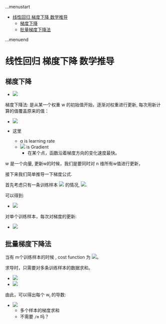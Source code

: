 ...menustart

 - [线性回归 梯度下降 数学推导](#e28d21841f0baf693d9bd91107d5dfd9)
     - [梯度下降](#b1f126ef3b67138c7e19176b361e6857)
     - [批量梯度下降法](#94dde0a8dbe1f4313139f9952c5c55f5)

...menuend


<h2 id="e28d21841f0baf693d9bd91107d5dfd9"></h2>


# 线性回归 梯度下降 数学推导

<h2 id="b1f126ef3b67138c7e19176b361e6857"></h2>


## 梯度下降

- ![](https://juejin.im/equation?tex=f(%5Cboldsymbol%7Bx_i%7D)%20%3D%20%5Cboldsymbol%7Bw%7D%5ET%20%5Cboldsymbol%7Bx_i%7D)

梯度下降法: 是从某一个权重 w 的初始值开始，逐渐对权重进行更新, 每次用新计算的值覆盖原来的值： 

- ![](https://juejin.im/equation?tex=w_j%20%3A%3D%20w_j%20-%20%5Calpha%20%5Cfrac%20%5Cpartial%20%7B%5Cpartial%7Bw_j%7D%7DJ(%5Cboldsymbol%7Bw%7D))

- 这里
    - α is learning rate
    - ![](https://juejin.im/equation?tex=%5Cfrac%20%5Cpartial%20%7B%5Cpartial%7Bw_j%7D%7DJ(%5Cboldsymbol%7Bw%7D)) is Gradient
        - 在某个点，函数沿着梯度方向的变化速度最快。

w 是一个向量, 更新w的时候，我们是要同时对 n 维所有w值进行更新，

接下来我们简单推导一下梯度公式.

首先考虑只有一条训练样本 ![](https://juejin.im/equation?tex=(%5Cboldsymbol%7Bx_i%7D%2C%20y_j))  的情况, ![](https://juejin.im/equation?tex=J(w)%3D%5Cfrac%7B1%7D%7B2%7D(f(%5Cboldsymbol%7Bx_i%7D)-y_i)%5E2).

可以得到:

- ![](https://juejin.im/equation?tex=%5Cbegin%7Baligned%7D%0A%5Cfrac%20%5Cpartial%20%7B%5Cpartial%20w_j%7DJ(%5Cboldsymbol%7Bw%7D)%20%26%20%3D%20%5Cfrac%20%5Cpartial%20%7B%5Cpartial%20w_j%7D%20%5Cfrac%20%2012(f(%5Cboldsymbol%7Bx_i%7D)-y_i)%5E2%5C%5C%0A%26%20%3D%202%20%5Ccdot%5Cfrac%2012(f(%5Cboldsymbol%7Bx_i%7D)-y_i)%5Ccdot%20%5Cfrac%20%5Cpartial%20%7B%5Cpartial%20w_j%7D%20%20(f(%5Cboldsymbol%7Bx_i%7D)-y_i)%20%5C%5C%0A%26%20%3D%20(f(%5Cboldsymbol%7Bx_i%7D)-y_i)%5Ccdot%20%5Cfrac%20%5Cpartial%20%7B%5Cpartial%20w_j%7D(%5Csum%5En_%7Bj%3D0%7D%20w_jx_%7Bi%2Cj%7D-y_i)%20%5C%5C%0A%26%20%3D%20(f(%5Cboldsymbol%7Bx_i%7D)-y_i)%20x_%7Bi%2Cj%7D%0A%5Cend%7Baligned%7D)


对单个训练样本，每次对梯度的更新:

- ![](https://juejin.im/equation?tex=w_j%20%3A%3D%20w_j%20-%20%5Calpha%20(f(%5Cboldsymbol%7Bx_i%7D)-y_i)%20x_%7Bi%2Cj%7D)


<h2 id="94dde0a8dbe1f4313139f9952c5c55f5"></h2>


## 批量梯度下降法

当有 m个训练样本的时候 , cost function 为 ![](https://juejin.im/equation?tex=J(%5Cboldsymbol%7Bw%7D)%20%3D%20%5Cfrac%7B1%7D%7B2%7D%5Csum_%7Bi%3D1%7D%5Em(f(%5Cboldsymbol%7Bx_i%7D)%20-%20y_i)%5E2)。 

求导时，只需要对多条训练样本的数据求和。

- ![](https://juejin.im/equation?tex=J(%5Cboldsymbol%7Bw%7D)%20%3D%20%5Cfrac%7B1%7D%7B2%7D%20%5Clbrace%20(f(%5Cboldsymbol%7Bx_1%7D)%20-%20y_i)%5E2%20%2B%20%5Ccdots%20%2B%20(f(%5Cboldsymbol%7Bx_m%7D)%20-%20y_m)%5E2%20%5Crbrace)
- ![](https://juejin.im/equation?tex=%5Cbegin%7Baligned%7D%0A%5Cfrac%20%5Cpartial%20%7B%5Cpartial%20w_j%7DJ(w)%20%26%20%3D%20%5Cfrac%20%5Cpartial%20%7B%5Cpartial%20w_j%7D%20%5Cfrac%20%2012%5Clbrace%20(f(%5Cboldsymbol%7Bx_1%7D)%20-%20y_i)%5E2%20%2B%20%5Ccdots%20%2B%20(f(%5Cboldsymbol%7Bx_m%7D)%20-%20y_m)%5E2%20%5Crbrace%5C%5C%0A%26%20%3D%202%20%5Ccdot%5Cfrac%2012(f(%5Cboldsymbol%7Bx_1%7D)-y_1)%5Ccdot%20%5Cfrac%20%5Cpartial%20%7B%5Cpartial%20w_j%7D%20%20(f(%5Cboldsymbol%7Bx_1%7D)-y_1)%20%2B%20%5Ccdots%5C%5C%0A%26%20%3D%20(f(%5Cboldsymbol%7Bx_1%7D)-y_1)%5Ccdot%20%5Cfrac%20%5Cpartial%20%7B%5Cpartial%20w_j%7D(%5Csum%5En_%7Bj%3D0%7D%20w_jx_%7B1%2Cj%7D-y_1)%20%2B%20%5Ccdots%20%5C%5C%0A%26%20%3D%20(f(%5Cboldsymbol%7Bx_1%7D)-y_1)%20x_%7B1%2Cj%7D%20%2B%20%5Ccdots%20%5C%5C%0A%26%20%3D%20%5Csum_%7Bi%3D1%7D%5Em(f(%5Cboldsymbol%7Bx_i%7D)%20-%20y_i)x_%7Bi%2Cj%7D%0A%5Cend%7Baligned%7D)

由此，可以得出每个 wⱼ 的导数:

- ![](https://juejin.im/equation?tex=w_j%20%3A%3D%20w_j%20-%20%5Calpha%20%5Csum%5Em_%7Bi%3D1%7D(f(%5Cboldsymbol%7Bx_%7Bi%7D%7D)-y_i)x_%7Bi%2Cj%7D)
    - 多个样本的梯度求和
    - 不需要 `/m` 吗？




